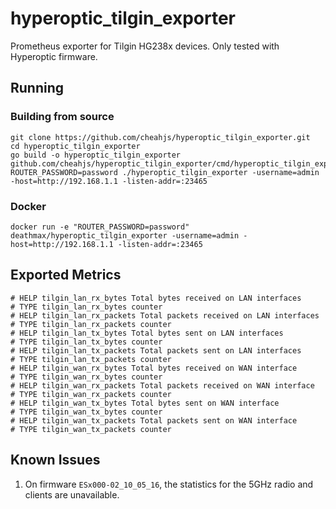 # hyperoptic_tilgin_exporter

Prometheus exporter for Tilgin HG238x devices.
Only tested with Hyperoptic firmware.

## Running

### Building from source

```shell script
git clone https://github.com/cheahjs/hyperoptic_tilgin_exporter.git
cd hyperoptic_tilgin_exporter
go build -o hyperoptic_tilgin_exporter github.com/cheahjs/hyperoptic_tilgin_exporter/cmd/hyperoptic_tilgin_exporter
ROUTER_PASSWORD=password ./hyperoptic_tilgin_exporter -username=admin -host=http://192.168.1.1 -listen-addr=:23465
```

### Docker

```shell script
docker run -e "ROUTER_PASSWORD=password" deathmax/hyperoptic_tilgin_exporter -username=admin -host=http://192.168.1.1 -listen-addr=:23465
```

## Exported Metrics

```
# HELP tilgin_lan_rx_bytes Total bytes received on LAN interfaces
# TYPE tilgin_lan_rx_bytes counter
# HELP tilgin_lan_rx_packets Total packets received on LAN interfaces
# TYPE tilgin_lan_rx_packets counter
# HELP tilgin_lan_tx_bytes Total bytes sent on LAN interfaces
# TYPE tilgin_lan_tx_bytes counter
# HELP tilgin_lan_tx_packets Total packets sent on LAN interfaces
# TYPE tilgin_lan_tx_packets counter
# HELP tilgin_wan_rx_bytes Total bytes received on WAN interface
# TYPE tilgin_wan_rx_bytes counter
# HELP tilgin_wan_rx_packets Total packets received on WAN interface
# TYPE tilgin_wan_rx_packets counter
# HELP tilgin_wan_tx_bytes Total bytes sent on WAN interface
# TYPE tilgin_wan_tx_bytes counter
# HELP tilgin_wan_tx_packets Total packets sent on WAN interface
# TYPE tilgin_wan_tx_packets counter
```

## Known Issues

1. On firmware `ESx000-02_10_05_16`, the statistics for the 5GHz radio and clients are unavailable. 
